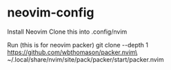 # neovim-config
Install Neovim
Clone this into .config/nvim

Run (this is for neovim packer)
git clone --depth 1 https://github.com/wbthomason/packer.nvim\
 ~/.local/share/nvim/site/pack/packer/start/packer.nvim

